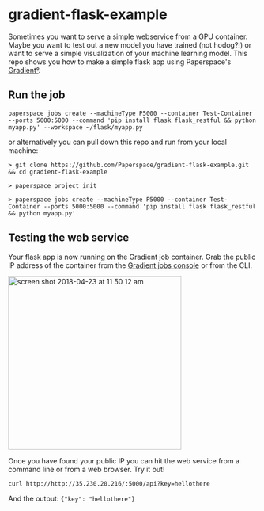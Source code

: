 # gradient-flask-example
Sometimes you want to serve a simple webservice from a GPU container. Maybe you want to test out a new model you have trained (not hodog?!) or want to serve a simple visualization of your machine learning model. This repo shows you how to make a simple flask app using Paperspace's [Gradient°](https://www.paperspace.com/gradient).

## Run the job

```
paperspace jobs create --machineType P5000 --container Test-Container --ports 5000:5000 --command 'pip install flask flask_restful && python myapp.py' --workspace ~/flask/myapp.py
```

or alternatively you can pull down this repo and run from your local machine:

```
> git clone https://github.com/Paperspace/gradient-flask-example.git && cd gradient-flask-example

> paperspace project init 

> paperspace jobs create --machineType P5000 --container Test-Container --ports 5000:5000 --command 'pip install flask flask_restful && python myapp.py' 

```


## Testing the web service

Your flask app is now running on the Gradient job container. Grab the public IP address of the container from the [Gradient jobs console](https://www.paperspace.com/console/jobs) or from the CLI.

<img width="350" alt="screen shot 2018-04-23 at 11 50 12 am" src="https://user-images.githubusercontent.com/585865/39146765-888c0686-46ec-11e8-8347-d99c08607647.png">

Once you have found your public IP you can hit the web service from a command line or from a web browser. Try it out!

```
curl http://http://35.230.20.216/:5000/api?key=hellothere
```

And the output: `{"key": "hellothere"}`
